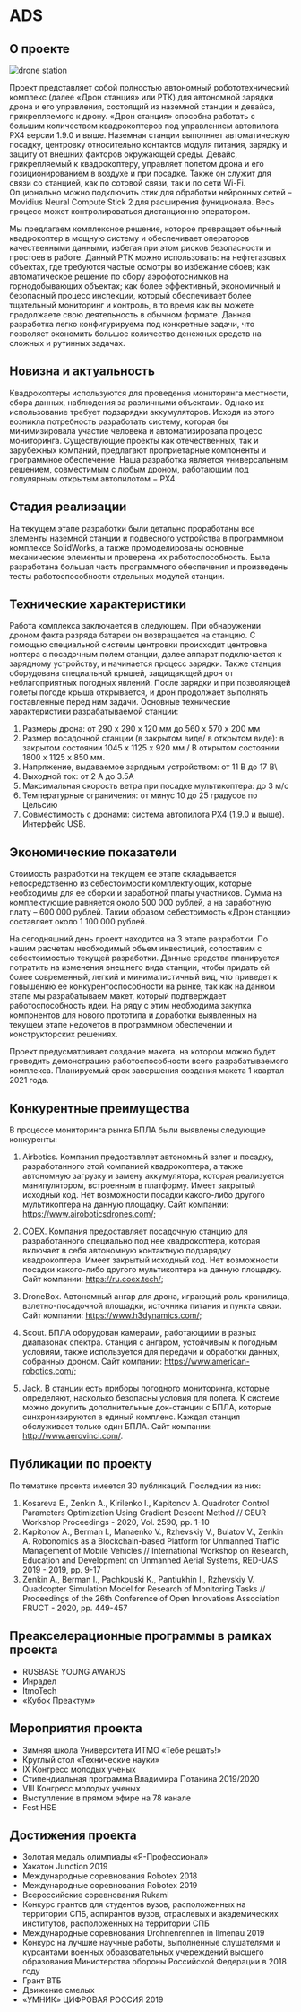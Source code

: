 # ADS

## О проекте

![drone station](https://github.com/Zenkin/ADS/blob/main/Pictures/Станция.jpg "Дрон станция")

Проект представляет собой полностью автономный робототехнический комплекс (далее «Дрон станция» или РТК) для автономной зарядки дрона и его управления, состоящий из наземной станции и девайса, прикрепляемого к дрону. «Дрон станция» способна работать с большим количеством квадрокоптеров под управлением автопилота PX4 версии 1.9.0 и выше. Наземная станции выполняет автоматическую посадку, центровку относительно контактов модуля питания, зарядку и защиту от внешних факторов окружающей среды. Девайс, прикрепляемый к квадрокоптеру, управляет полетом дрона и его позиционированием в воздухе и при посадке. Также он служит для связи со станцией, как по сотовой связи, так и по сети Wi-Fi. Опционально можно подключить стик для обработки нейронных сетей – Movidius Neural Compute Stick 2 для расширения функционала. Весь процесс может контролироваться дистанционно оператором.

Мы предлагаем комплексное решение, которое превращает обычный квадрокоптер в мощную систему и обеспечивает операторов качественными данными, избегая при этом рисков безопасности и простоев в работе. Данный РТК можно использовать: на нефтегазовых объектах, где требуются частые осмотры во избежание сбоев; как автоматическое решение по сбору аэрофотоснимков на горнодобывающих объектах; как более эффективный, экономичный и безопасный процесс инспекции, который обеспечивает более тщательный мониторинг и контроль, в то время как вы можете продолжаете свою деятельность в обычном формате. Данная разработка легко конфигурируема под конкретные задачи, что позволяет экономить большое количество денежных средств на сложных и рутинных задачах.

## Новизна и актуальность

Квадрокоптеры используются для проведения мониторинга местности, сбора данных, наблюдения за различными объектами.  Однако их использование требует подзарядки аккумуляторов. 
Исходя из этого возникла потребность разработать систему, которая бы минимизировала участие человека и автоматизировала процесс мониторинга. 
Существующие проекты как отечественных, так и зарубежных компаний, предлагают проприетарные компоненты и программное обеспечение. Наша разработка является универсальным решением, совместимым с любым дроном, работающим под популярным открытым автопилотом − PX4.

## Стадия реализации

На текущем этапе разработки были детально проработаны все элементы наземной станции и подвесного устройства в программном комплексе SolidWorks, а также промоделированы основные механические элементы и проверена их работоспособность. Была разработана большая часть программного обеспечения и произведены тесты работоспособности отдельных модулей станции.

## Технические характеристики

Работа комплекса заключается в следующем. При обнаружении дроном факта разряда батареи он возвращается на станцию. С помощью специальной системы центровки происходит центровка коптера с посадочным полем станции, далее аппарат подключается к зарядному устройству, и начинается процесс зарядки. Также станция оборудована специальной крышей, защищающей дрон от неблагоприятных погодных явлений. После зарядки и при позволяющей полеты погоде крыша открывается, и дрон продолжает выполнять поставленные перед ним задачи.
Основные технические характеристики разрабатываемой станции:
1.	Размеры дрона: от 290 х 290 х 120 мм до 560 х 570 х 200 мм
2.	Размер посадочной станции (в закрытом виде/ в открытом виде): в закрытом состоянии 1045 x 1125 x 920 мм / В открытом состоянии 1800 x 1125 x 850 мм.
3.	Напряжение, выдаваемое зарядным устройством: от 11 В до 17 В\
4.	Выходной ток: от 2 А до 3.5А
5.	Максимальная скорость ветра при посадке мультикоптера: до 3 м/c
6.	Температурные ограничения: от минус 10 до 25 градусов по Цельсию
7.	Совместимость с дронами: система автопилота PX4 (1.9.0 и выше). Интерфейс USB.

## Экономические показатели

Стоимость разработки на текущем ее этапе складывается непосредственно из себестоимости комплектующих, которые необходимы для ее сборки и заработной платы участников. Сумма на комплектующие равняется около 500 000 рублей, а на заработную плату – 600 000 рублей. Таким образом себестоимость «Дрон станции» составляет около 1 100 000 рублей.

На сегодняшний день проект находится на 3 этапе разработки. По нашим расчетам необходимый объем инвестиций, сопоставим с себестоимостью текущей разработки. Данные средства планируется потратить на изменения внешнего вида станции, чтобы придать ей более современный, легкий и минималистичный вид, что приведет к повышению ее конкурентоспособности на рынке, так как на данном этапе мы разрабатываем макет, который подтверждает работоспособность идеи. На ряду с этим необходима закупка компонентов для нового прототипа и доработки выявленных на текущем этапе недочетов в программном обеспечении и конструкторских решениях.

Проект предусматривает создание макета, на котором можно будет проводить демонстрацию работоспособности всего разрабатываемого комплекса. Планируемый срок завершения создания макета 1 квартал 2021 года.

## Конкурентные преимущества

В процессе мониторинга рынка БПЛА были выявлены следующие конкуренты:
1)	Airbotics. Компания предоставляет автономный взлет и посадку, разработанного этой компанией квадрокоптера, а также автономную загрузку и замену аккумулятора, которая реализуется манипулятором, встроенным в платформу. Имеет закрытый исходный код. Нет возможности посадки какого-либо другого мультикоптера на данную площадку.
Сайт компании: https://www.airoboticsdrones.com/;

2)	COEX. Компания предоставляет посадочную станцию для разработанного специально под нее квадрокоптера, которая включает в себя автономную контактную подзарядку квадрокоптера. Имеет закрытый исходный код. Нет возможности посадки какого-либо другого мультикоптера на данную площадку.
Сайт компании: https://ru.coex.tech/;

3)	DroneBox. Автономный ангар для дрона, играющий роль хранилища, взлетно-посадочной площадки, источника питания и пункта связи.
Сайт компании: https://www.h3dynamics.com/;

4)	Scout. БПЛА оборудован камерами, работающими в разных диапазонах спектра. Станция с ангаром, устойчивым к погодным условиям, также используется для передачи и обработки данных, собранных дроном.
Сайт компании: https://www.american-robotics.com/;

5)	Jack. В станции есть приборы погодного мониторинга, которые определяют, насколько безопасны условия для полета. К системе можно докупить дополнительные док-станции с БПЛА, которые синхронизируются в единый комплекс. Каждая станция обслуживает только один БПЛА.
Сайт компании: http://www.aerovinci.com/.


## Публикации по проекту

По тематике проекта имеется 30 публикаций. Последнии из них:
1. Kosareva E., Zenkin A., Kirilenko I., Kapitonov A. Quadrotor Control Parameters Optimization Using Gradient Descent Method // CEUR Workshop Proceedings - 2020, Vol. 2590, pp. 1-10
2. Kapitonov A., Berman I., Manaenko V., Rzhevskiy V., Bulatov V., Zenkin A. Robonomics as a Blockchain-based Platform for Unmanned Traffic Management of Mobile Vehicles // International Workshop on Research, Education and Development on Unmanned Aerial Systems, RED-UAS 2019 - 2019, pp. 9-17
3. Zenkin A., Berman I., Pachkouski K., Pantiukhin I., Rzhevskiy V. Quadcopter Simulation Model for Research of Monitoring Tasks // Proceedings of the 26th Conference of Open Innovations Association FRUCT - 2020, pp. 449-457

## Преакселерационные программы в рамках проекта
* RUSBASE YOUNG AWARDS
* Инрадел
* ItmoTech
* «Кубок Преактум»

## Мероприятия проекта
* Зимняя школа Университета ИТМО «Тебе решать!»
* Круглый стол «Технические науки»
* IX Конгресс молодых ученых
* Стипендиальная программа Владимира Потанина 2019/2020
* VIII Конгресс молодых ученых
* Выступление в прямом эфире на 78 канале
* Fest HSE

## Достижения проекта
* Золотая медаль олимпиады «Я-Профессионал»
* Хакатон Junction 2019
* Международные соревнования Robotex 2018
* Международные соревнования Robotex 2019
* Всероссийские соревнования Rukami
* Конкурс грантов для студентов вузов, расположенных на территории СПБ, аспирантов вузов, отраслевых и академических институтов, расположенных на территории СПБ
* Международные соревнования Drohnenrennen in Ilmenau 2019
* Конкурс на лучшие научные работы, выполненные слушателями и курсантами военных образовательных учереждений высшего образования Министерства обороны Российской Федерации в 2018 году
* Грант ВТБ
* Движение смелых
* «УМНИК» ЦИФРОВАЯ РОССИЯ 2019
